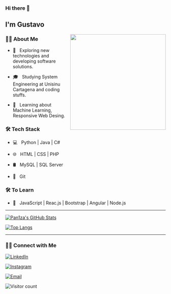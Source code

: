 ### Hi there 👋<h2> I'm Gustavo</h2>

<img align='right' src="https://media.giphy.com/media/jTNG3RF6EwbkpD4LZx/giphy.gif" width="300">

<h3> 👨🏻 About Me </h3>



- 🤔 &nbsp; Exploring new technologies and developing software solutions.

- 🎓 &nbsp; Studying System Engineering at Unisinu Cartagena and coding stuffs.

- 🌱 &nbsp; Learning about Machine Learning, Responsive Web Desing.

<!--✍️ &nbsp; Pursuing Web Development as hobbies/side hustles-->

<h3>🛠 Tech Stack</h3>

- 💻 &nbsp; Python | Java | C# 

- 🌐 &nbsp; HTML | CSS | PHP 

- 🛢 &nbsp; MySQL | SQL Server

- 🔧 &nbsp; Git 

<h3>🛠 To Learn</h3>

- 🔧 &nbsp; JavaScript | Reac.js | Bootstrap | Angular | Node.js

<hr>


[![Pan1za's GitHub Stats](https://github-readme-stats.vercel.app/api?username=pan1za&show_icons=true)](https://github.com/pan1za)


[![Top Langs](https://github-readme-stats.vercel.app/api/top-langs/?username=pan1za)](https://github.com/pan1za/github-readme-stats)

<hr>

<h3> 🤝🏻 Connect with Me </h3>

<p align="center">

<a href="https://www.linkedin.com/in/gustavo-paniza-salas-536650231/"><img alt="LinkedIn" src="https://img.shields.io/badge/LinkedIn-Gustavo%20Paniza-blue?style=flat-square&logo=linkedin"></a>

<a href="https://www.instagram.com/gustavo_paniza/"><img alt="Instagram" src="https://img.shields.io/badge/Instagram-Gustavo_Paniza-black?style=flat-square&logo=instagram"></a>

<a href="mailto:panizagustavo@gmail.com"><img alt="Email" src="https://img.shields.io/badge/Email-panizagustavo@gmail.com-blue?style=flat-square&logo=gmail"></a>

</p>

![Visitor count](https://visitor-badge.laobi.icu/badge?page_id=pan1za.pan1za)
